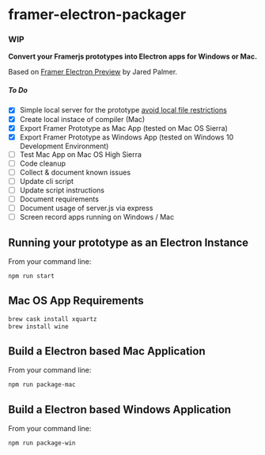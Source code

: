 # framer-electron-packager

### WIP

**Convert your Framerjs prototypes into Electron apps for Windows or Mac.**

Based on [Framer Electron Preview](https://github.com/jaredpalmer/framer-electron-preview/) by Jared Palmer.

##### To Do
- [x] Simple local server for the prototype [avoid local file restrictions](https://github.com/koenbok/Framer/wiki/LocalLoading)
- [x] Create local instace of compiler (Mac)
- [x] Export Framer Prototype as Mac App (tested on Mac OS Sierra)
- [x] Export Framer Prototype as Windows App (tested on Windows 10 Development Environment)
- [ ] Test Mac App on Mac OS High Sierra 
- [ ] Code cleanup
- [ ] Collect & document known issues
- [ ] Update cli script
- [ ] Update script instructions
- [ ] Document requirements
- [ ] Document usage of server.js via express
- [ ] Screen record apps running on Windows / Mac

## Running your prototype as an Electron Instance
From your command line:
```bash
npm run start
```

## Mac OS App Requirements

```bash
brew cask install xquartz
brew install wine
```
## Build a Electron based Mac Application
From your command line:
```bash
npm run package-mac
```
## Build a Electron based Windows Application
From your command line:
```bash
npm run package-win
```

